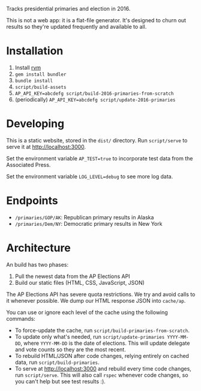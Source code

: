 Tracks presidential primaries and election in 2016.

This is not a web app: it is a flat-file generator. It's designed to churn out
results so they're updated frequently and available to all.

# Installation

1. Install [rvm](http://rvm.io)
2. `gem install bundler`
3. `bundle install`
4. `script/build-assets`
5. `AP_API_KEY=abcdefg script/build-2016-primaries-from-scratch`
6. (periodically) `AP_API_KEY=abcdefg script/update-2016-primaries`

# Developing

This is a static website, stored in the `dist/` directory. Run `script/serve` to
serve it at [http://localhost:3000](http://localhost:3000).

Set the environment variable `AP_TEST=true` to incorporate test data from the
Associated Press.

Set the environment variable `LOG_LEVEL=debug` to see more log data.

# Endpoints

* `/primaries/GOP/AK`: Republican primary results in Alaska
* `/primaries/Dem/NY`: Democratic primary results in New York

# Architecture

An build has two phases:

1. Pull the newest data from the AP Elections API
2. Build our static files (HTML, CSS, JavaScript, JSON)

The AP Elections API has severe quota restrictions. We try and avoid calls to
it whenever possible. We dump our HTML response JSON into `cache/ap`.

You can use or ignore each level of the cache using the following commands:

* To force-update the cache, run `script/build-primaries-from-scratch`.
* To update only what's needed, run `script/update-primaries YYYY-MM-DD`, where
  `YYYY-MM-DD` is the date of elections. This will update delegate and vote
  counts so they are the most recent.
* To rebuild HTML/JSON after code changes, relying entirely on cached data, run
  `script/build-primaries`.
* To serve at [http://localhost:3000](http://localhost:3000) and rebuild every
  time code changes, run `script/serve`. This will also call `rspec` whenever
  code changes, so you can't help but see test results :).
